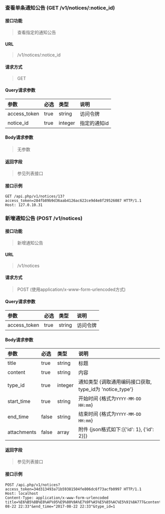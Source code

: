 ### 查看单条通知公告 (GET /v1/notices/:notice_id)

#### 接口功能

> 查看指定的通知公告

#### URL

> /v1/notices/:notice_id

#### 请求方式

> GET

#### Query请求参数

|参数|必选|类型|说明|
|:------|:------|:-----|:----------|
|access_token|true|string|访问令牌|
|notice_id|true|integer|指定的通知id|

#### Body请求参数

> 无参数

#### 返回字段

> 参见列表接口

#### 接口示例

```http
GET /api.php/v1/notices/13?access_token=284fb89b9d36aab4126ac622ce9d4e8f29526087 HTTP/1.1
Host: 127.0.10.31
```

### 新增通知公告 (POST /v1/notices)

#### 接口功能

> 新增通知公告

#### URL

> /v1/notices

#### 请求方式

> POST (使用application/x-www-form-urlencoded方式)

#### Query请求参数

|参数|必选|类型|说明|
|:------|:------|:-----|:----------|
|access_token|true|string|访问令牌|

#### Body请求参数

|参数|必选|类型|说明|
|:------|:------|:-----|:----------|
|title|true|string|标题|
|content|true|string|内容|
|type_id|true|integer|通知类型 {调取通用编码接口获取, type_id为 'notice_type'}|
|start_time|true|string|开始时间 {格式为`YYYY-MM-DD HH:mm`}|
|end_time|false|string|结束时间 {格式为`YYYY-MM-DD HH:mm`}|
|attachments|false|array|附件 {json格式如下:[{'id': 1}, {'id': 2}]}|

#### 返回字段

> 参见列表接口

#### 接口示例

```http
POST /api.php/v1/notices?access_token=34d313493a71b59381504fe806dc6f73acfb0997 HTTP/1.1
Host: localhost
Content-Type: application/x-www-form-urlencoded
title=%E6%B5%8B%E8%AF%95%E9%80%9A%E7%9F%A5%E5%85%AC%E5%91%8A777&content=%E6%B5%8B%E8%AF%95%E9%80%9A%E7%9F%A5%E5%85%AC%E5%91%8A777777777&start_time="2018-08-22 22:33"&end_time="2017-08-22 22:33"&type_id=1
```
